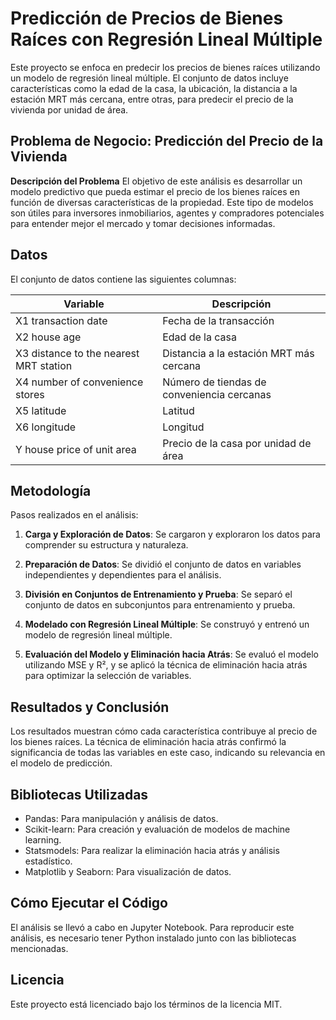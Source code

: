 # Predicción de Precios de Bienes Raíces con Regresión Lineal Múltiple

Este proyecto se enfoca en predecir los precios de bienes raíces utilizando un modelo de regresión lineal múltiple. El conjunto de datos incluye características como la edad de la casa, la ubicación, la distancia a la estación MRT más cercana, entre otras, para predecir el precio de la vivienda por unidad de área.

## Problema de Negocio: Predicción del Precio de la Vivienda

**Descripción del Problema**
El objetivo de este análisis es desarrollar un modelo predictivo que pueda estimar el precio de los bienes raíces en función de diversas características de la propiedad. Este tipo de modelos son útiles para inversores inmobiliarios, agentes y compradores potenciales para entender mejor el mercado y tomar decisiones informadas.

## Datos

El conjunto de datos contiene las siguientes columnas:

| Variable                                  | Descripción                                      |
|-------------------------------------------|--------------------------------------------------|
| X1 transaction date                       | Fecha de la transacción                          |
| X2 house age                              | Edad de la casa                                  |
| X3 distance to the nearest MRT station    | Distancia a la estación MRT más cercana          |
| X4 number of convenience stores           | Número de tiendas de conveniencia cercanas       |
| X5 latitude                               | Latitud                                          |
| X6 longitude                              | Longitud                                         |
| Y house price of unit area                | Precio de la casa por unidad de área             |

## Metodología

Pasos realizados en el análisis:

1. **Carga y Exploración de Datos**: Se cargaron y exploraron los datos para comprender su estructura y naturaleza.

2. **Preparación de Datos**: Se dividió el conjunto de datos en variables independientes y dependientes para el análisis.

3. **División en Conjuntos de Entrenamiento y Prueba**: Se separó el conjunto de datos en subconjuntos para entrenamiento y prueba.

4. **Modelado con Regresión Lineal Múltiple**: Se construyó y entrenó un modelo de regresión lineal múltiple.

5. **Evaluación del Modelo y Eliminación hacia Atrás**: Se evaluó el modelo utilizando MSE y R², y se aplicó la técnica de eliminación hacia atrás para optimizar la selección de variables.

## Resultados y Conclusión

Los resultados muestran cómo cada característica contribuye al precio de los bienes raíces. La técnica de eliminación hacia atrás confirmó la significancia de todas las variables en este caso, indicando su relevancia en el modelo de predicción.

## Bibliotecas Utilizadas

- Pandas: Para manipulación y análisis de datos.
- Scikit-learn: Para creación y evaluación de modelos de machine learning.
- Statsmodels: Para realizar la eliminación hacia atrás y análisis estadístico.
- Matplotlib y Seaborn: Para visualización de datos.

## Cómo Ejecutar el Código

El análisis se llevó a cabo en Jupyter Notebook. Para reproducir este análisis, es necesario tener Python instalado junto con las bibliotecas mencionadas.

## Licencia

Este proyecto está licenciado bajo los términos de la licencia MIT.

